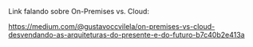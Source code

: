 Link falando sobre On-Premises vs. Cloud:

https://medium.com/@gustavoccvilela/on-premises-vs-cloud-desvendando-as-arquiteturas-do-presente-e-do-futuro-b7c40b2e413a
